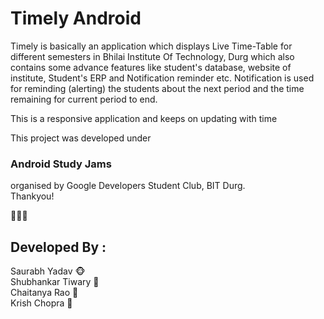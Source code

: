 # Timely Android



Timely is basically an application which displays Live Time-Table for different semesters in Bhilai Institute Of Technology, Durg which also contains some advance features like student's database, website of institute, Student's ERP and Notification reminder etc.
Notification is used for reminding (alerting) the students about the next period and the time remaining for current period to end.


This is a responsive application and keeps on updating with time

This project was developed under
### Android Study Jams
organised by Google Developers Student Club, BIT Durg. <br>
Thankyou!

🙈🙉🙊
## Developed By : <br>
Saurabh Yadav 🐵<br>
Shubhankar Tiwary 🐙<br>
Chaitanya Rao 🐴<br>
Krish Chopra 🐶<br>

